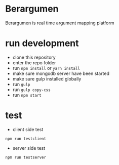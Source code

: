 # Berargumen

Berargumen is real time argument mapping platform

# run development

- clone this repository
- enter the repo folder
- run `npm install` or `yarn install` 
- make sure mongodb server have been started
- make sure gulp installed globally
- run `gulp`
- run `gulp copy-css`
- run `npm start`

# test

- client side test

```
npm run testclient

```

- server side test

```
npm run testserver 

```